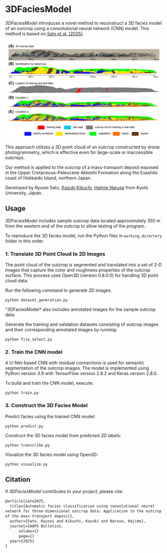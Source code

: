 # 3DFaciesModel

*3DFaciesModel* introduces a novel method to reconstruct a 3D facies model of an outcrop using a convolutional neural network (CNN) model. This method is based on <a href="" target="_blank">Sato et al. (2025)</a>.

![](https://github.com/sugar-ryusei/3DFaciesModel/blob/main/figure/facies_models.png)

This approach utilizes a 3D point cloud of an outcrop constructed by drone photogrammetry, which is effective even for large-scale or inaccessible outcrops.

Our method is applied to the outcrop of a mass-transport deposit exposed in the Upper Cretaceous–Paleocene Akkeshi Formation along the Esashito coast of Hokkaido Island, northern Japan.

Developed by Ryusei Sato, <a href="https://researchmap.jp/k_kikuchi1020" target="_blank">Kazuki Kikuchi</a>, <a href=https://turbidite.secret.jp/>Hajime Naruse</a> from Kyoto University, Japan.


## Usage

*3DFaciesModel* includes sample outcrop data located approximately 350 m from the western end of the outcrop to allow testing of the program.

To reproduce the 3D facies model, run the Python files in `working_directory` folder in this order.

### 1. Translate 3D Point Cloud to 2D Images
The point cloud of the outcrop is segmented and translated into a set of 2-D images that capture the color and roughness properties of the outcrop surface.
This process uses Open3D (version 0.8.0.0) for handling 3D point cloud data.

Run the following command to generate 2D images:

    python dataset_generation.py

"3DFaciesModel* also includes annotated images for the sample outcrop data.

Generate the training and validation datasets consisting of outcrop images and their corresponding annotated images by running:

    python file_select.py

### 2. Train the CNN model
A U-Net-based CNN with residual connections is used for semantic segmentation of the outcrop images.
The model is implemented using Python version 3.9 with TensorFlow version 2.8.2 and Keras version 2.8.0.

To build and train the CNN model, execute:

    python train.py

### 3. Construct the 3D Facies Model
Predict facies using the trained CNN model:

    python predict.py

Construct the 3D facies model from predicted 2D labels:

    python transcribe.py

Visualize the 3D facies model using Open3D:

    python visualize.py

## Citation
If *3DFaciesModel* contributes to your project, please cite:

	@article{sato2025,
	  title={Automatic facies classification using convolutional neural network for three-dimensional outcrop data: Application to the outcrop of the mass-transport deposit},
	  author={Sato, Ryusei and Kikuchi, Kazuki and Naruse, Hajime},
	  journal={AAPG Bulletin},
      	  volume={}
      	  page={}
	  year={2025}
	}
